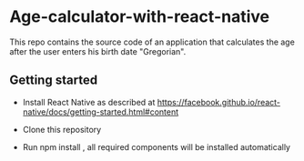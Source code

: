 # Age-calculator-with-react-native

This repo contains the source code of an application that calculates the age after the user enters his birth date "Gregorian".

## Getting started
- Install React Native as described at https://facebook.github.io/react-native/docs/getting-started.html#content

- Clone this repository

- Run npm install , all required components will be installed automatically
